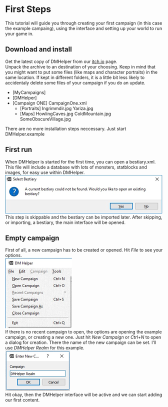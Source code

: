 # First Steps
This tutorial will guide you through creating your first campaign (in this case the example campaing), using the interface and setting up your world to run your game in.

## Download and install
Get the latest copy of DMHelper from our [itch.io](https://dm-helper.itch.io/dm-helper) page.<br />
Unpack the archive to an destination of your choosing. Keep in mind that you might want to put some files (like maps and character portraits) in the same location. If kept in different folders, it is a little bit less likely to accidentaly delete some files of your campaign if you do an update.<br />
* [MyCampaigns]
 * [DMHelper]
 * [Campaign ONE]
      CampaignOne.xml
   * [Portraits]
       Ingrimmdir.jpg
       Yariza.jpg
   * [Maps]
      HowlingCaves.jpg
      ColdMountain.jpg
      SomeObscureVillage.jpg

There are no more installation steps neccessary. Just start DMHelper.example

## First run
When DMHelper is started for the first time, you can open a bestiary.xml. This file will include a database with lots of monsters, statblocks and images, for easy use within DMHelper.  
![Select bestiary dialog](Images/bestiary.jpg)  
This step is skippable and the bestiary can be imported later.
After skipping, or importing, a bestiary, the main interface will be opened.

## Empty campaign
First of all, a new campaign has to be created or opened. Hit _File_ to see your options.  
![Interface](Images/interface_01.jpg)  
If there is no recent campaign to open, the options are opening the example campaign, or creating a new one.  Just hit _New Campaign_ or _Ctrl+N_ to open a dialog for creation. There the name of the new campaign can be set. I'll use _DMHelper Realm_ for this example.  
![Create new campaign](Images/interface_02.jpg)  
Hit okay, then the DMHelper interface will be active and we can start adding our first content.
